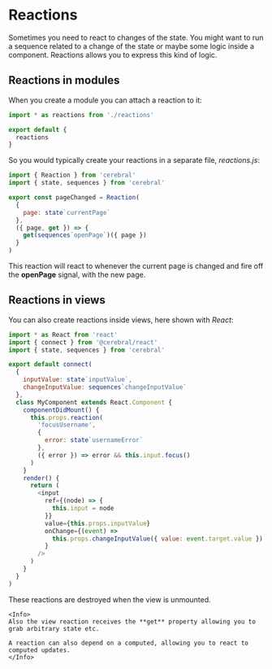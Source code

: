 # Reactions

Sometimes you need to react to changes of the state. You might want to run a sequence related to a change of the state or maybe some logic inside a component. Reactions allows you to express this kind of logic.

## Reactions in modules

When you create a module you can attach a reaction to it:

```js
import * as reactions from './reactions'

export default {
  reactions
}
```

So you would typically create your reactions in a separate file, *reactions.js*:

```js
import { Reaction } from 'cerebral'
import { state, sequences } from 'cerebral'

export const pageChanged = Reaction(
  {
    page: state`currentPage`
  },
  ({ page, get }) => {
    get(sequences`openPage`)({ page })
  }
)
```

This reaction will react to whenever the current page is changed and fire off the **openPage** signal, with the new page.

## Reactions in views

You can also create reactions inside views, here shown with *React*:

```js
import * as React from 'react'
import { connect } from '@cerebral/react'
import { state, sequences } from 'cerebral'

export default connect(
  {
    inputValue: state`inputValue`,
    changeInputValue: sequences`changeInputValue`
  },
  class MyComponent extends React.Component {
    componentDidMount() {
      this.props.reaction(
        'focusUsername',
        {
          error: state`usernameError`
        },
        ({ error }) => error && this.input.focus()
      )
    }
    render() {
      return (
        <input
          ref={(node) => {
            this.input = node
          }}
          value={this.props.inputValue}
          onChange={(event) =>
            this.props.changeInputValue({ value: event.target.value })
          }
        />
      )
    }
  }
)
```

These reactions are destroyed when the view is unmounted.

```marksy
<Info>
Also the view reaction receives the **get** property allowing you to grab arbitrary state etc.

A reaction can also depend on a computed, allowing you to react to computed updates.
</Info>
```
